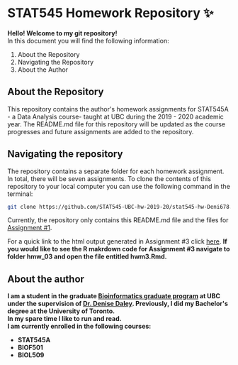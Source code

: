 # STAT545 Homework Repository :sparkles:
__Hello! Welcome to my git repository!__ <br>
In this document you will find the following information:
1. About the Repository
2. Navigating the Repository
3. About the Author

## About the Repository
This repository contains the author's homework assignments for  STAT545A - a Data Analysis course- taught at UBC during the 2019 - 2020 academic year. The README.md file for this repository will be updated as the course progresses and future assignments are added to the repository. 

## Navigating the repository

The repository contains a separate folder for each homework assignment. In total, there will be seven assignments.
To  clone the contents of this repository to your local computer you can use the following command in the terminal:
```bash
git clone https://github.com/STAT545-UBC-hw-2019-20/stat545-hw-Deni678.git
```
Currently, the repository only contains this README.md file and the files for [Assignment #1](https://stat545.stat.ubc.ca/evaluation/hw01/hw01/).

For  a quick link to the html output generated in Assignment #3 click [here](https://stat545-ubc-hw-2019-20.github.io/stat545-hw-Deni678/hw_03/hmw3.html). <b>
If you would like to see the R makrdown code for Assignment #3 navigate to folder __hmw_03__ and open the file entitled __hwm3.Rmd__.

## About the author
I am a student in the graduate [Bioinformatics graduate program](http://www.bioinformatics.ubc.ca) at UBC under the supervision of [Dr. Denise Daley](https://www.hli.ubc.ca/profile/daley/denise). Previously, I did my Bachelor's degree at the University of Toronto.
<br>In my spare time I like to run and read.</br>
I am currently enrolled in the following courses:
* STAT545A
* BIOF501
* BIOL509

